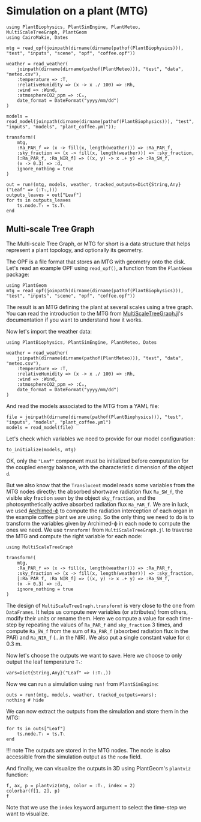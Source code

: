 # Simulation on a plant (MTG)

```@setup usepkg
using PlantBiophysics, PlantSimEngine, PlantMeteo, MultiScaleTreeGraph, PlantGeom
using CairoMakie, Dates

mtg = read_opf(joinpath(dirname(dirname(pathof(PlantBiophysics))), "test", "inputs", "scene", "opf", "coffee.opf"))

weather = read_weather(
    joinpath(dirname(dirname(pathof(PlantMeteo))), "test", "data", "meteo.csv"),
    :temperature => :T,
    :relativeHumidity => (x -> x ./ 100) => :Rh,
    :wind => :Wind,
    :atmosphereCO2_ppm => :Cₐ,
    date_format = DateFormat("yyyy/mm/dd")
)

models = read_model(joinpath(dirname(dirname(pathof(PlantBiophysics))), "test", "inputs", "models", "plant_coffee.yml"));

transform!(
    mtg,
    :Ra_PAR_f => (x -> fill(x, length(weather))) => :Ra_PAR_f,
    :sky_fraction => (x -> fill(x, length(weather))) => :sky_fraction,
    [:Ra_PAR_f, :Ra_NIR_f] => ((x, y) -> x .+ y) => :Ra_SW_f,
    (x -> 0.3) => :d,
    ignore_nothing = true
)

out = run!(mtg, models, weather, tracked_outputs=Dict{String,Any}("Leaf" => (:Tₗ,)))
outputs_leaves = out["Leaf"]
for ts in outputs_leaves
    ts.node.Tₗ = ts.Tₗ
end
```

## Multi-scale Tree Graph

The Multi-scale Tree Graph, or MTG for short is a data structure that helps represent a plant topology, and optionally its geometry.

The OPF is a file format that stores an MTG with geometry onto the disk. Let's read an example OPF using `read_opf()`, a function from the `PlantGeom` package:

```@example usepkg
using PlantGeom
mtg = read_opf(joinpath(dirname(dirname(pathof(PlantBiophysics))), "test", "inputs", "scene", "opf", "coffee.opf"))
```

The result is an MTG defining the plant at several scales using a tree graph. You can read the introduction to the MTG from [MultiScaleTreeGraph.jl](https://vezy.github.io/MultiScaleTreeGraph.jl/stable/the_mtg/mtg_concept/)'s documentation if you want to understand how it works.

Now let's import the weather data:

```@example usepkg
using PlantBiophysics, PlantSimEngine, PlantMeteo, Dates

weather = read_weather(
    joinpath(dirname(dirname(pathof(PlantMeteo))), "test", "data", "meteo.csv"),
    :temperature => :T,
    :relativeHumidity => (x -> x ./ 100) => :Rh,
    :wind => :Wind,
    :atmosphereCO2_ppm => :Cₐ,
    date_format = DateFormat("yyyy/mm/dd")
)
```

And read the models associated to the MTG from a YAML file:

```@example usepkg
file = joinpath(dirname(dirname(pathof(PlantBiophysics))), "test", "inputs", "models", "plant_coffee.yml")
models = read_model(file)
```

Let's check which variables we need to provide for our model configuration:

```@example usepkg
to_initialize(models, mtg)
```

OK, only the `"Leaf"` component must be initialized before computation for the coupled energy balance, with the characteristic dimension of the object `d`.

But we also know that the `Translucent` model reads some variables from the MTG nodes directly: the absorbed shortwave radiation flux `Ra_SW_f`, the visible sky fraction seen by the object `sky_fraction`, and the photosynthetically active absorbed radiation flux `Ra_PAR_f`. We are in luck, we used [Archimed-ϕ](https://archimed-platform.github.io/archimed-phys-user-doc/) to compute the radiation interception of each organ in the example coffee plant we are using. So the only thing we need to do is to transform the variables given by Archimed-ϕ in each node to compute the ones we need. We use `transform!` from `MultiScaleTreeGraph.jl` to traverse the MTG and compute the right variable for each node:

```@example usepkg
using MultiScaleTreeGraph

transform!(
    mtg,
    :Ra_PAR_f => (x -> fill(x, length(weather))) => :Ra_PAR_f,
    :sky_fraction => (x -> fill(x, length(weather))) => :sky_fraction,
    [:Ra_PAR_f, :Ra_NIR_f] => ((x, y) -> x .+ y) => :Ra_SW_f,
    (x -> 0.3) => :d,
    ignore_nothing = true
)
```

The design of `MultiScaleTreeGraph.transform!` is very close to the one from `DataFrames`. It helps us compute new variables (or attributes) from others, modify their units or rename them. Here we compute a value for each time-step by repeating the values of `Ra_PAR_f` and `sky_fraction` 3 times, and compute `Ra_SW_f` from the sum of `Ra_PAR_f` (absorbed radiation flux in the PAR) and `Ra_NIR_f` (...in the NIR). We also put a single constant value for `d`: 0.3 m.

Now let's choose the outputs we want to save. Here we choose to only output the leaf temperature `Tₗ`:

```@example usepkg
vars=Dict{String,Any}("Leaf" => (:Tₗ,))
```

Now we can run a simulation using `run!` from `PlantSimEngine`:

```@example usepkg
outs = run!(mtg, models, weather, tracked_outputs=vars);
nothing # hide
```

We can now extract the outputs from the simulation and store them in the MTG:

```@example usepkg
for ts in outs["Leaf"]
    ts.node.Tₗ = ts.Tₗ
end
```

!!! note
    The outputs are stored in the MTG nodes. The node is also accessible from the simulation output as the `node` field.

And finally, we can visualize the outputs in 3D using PlantGeom's `plantviz` function:

```@example usepkg
f, ax, p = plantviz(mtg, color = :Tₗ, index = 2)
colorbar(f[1, 2], p)
f
```

Note that we use the `index` keyword argument to select the time-step we want to visualize.